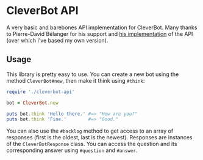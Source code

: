 # CleverBot API
A very basic and barebones API implementation for CleverBot. Many thanks to Pierre-David Bélanger for his support and [his implementation](http://code.google.com/p/chatter-bot-api/) of the API (over which I've based my own version).

## Usage
This library is pretty easy to use. You can create a new bot using the method `CleverBot#new`, then make it think using `#think`:
```ruby
require './cleverbot-api'

bot = CleverBot.new

puts bot.think 'Hello there.' #=> "How are you?"
puts bot.think 'Fine.'        #=> "Good."
```

You can also use the `#backlog` method to get access to an array of responses (first is the oldest, last is the newest). Responses are instances of the `CleverBotResponse` class. You can access the question and its corresponding answer using `#question` and `#answer`.